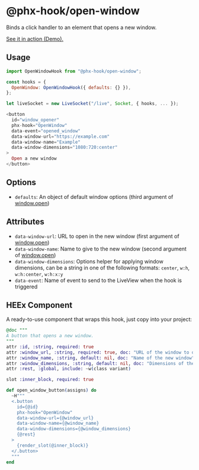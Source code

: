 # @phx-hook/open-window

Binds a click handler to an element that opens a new window.

[See it in action (Demo).](https://phx-hook.elixir-saas.com/open-window)

## Usage

```js
import OpenWindowHook from "@phx-hook/open-window";

const hooks = {
  OpenWindow: OpenWindowHook({ defaults: {} }),
};

let liveSocket = new LiveSocket("/live", Socket, { hooks, ... });
```

```heex
<button
  id="window_opener"
  phx-hook="OpenWindow"
  data-event="opened_window"
  data-window-url="https://example.com"
  data-window-name="Example"
  data-window-dimensions="1080:720:center"
>
  Open a new window
</button>
```

## Options

* `defaults`: An object of default window options (third argument of [window.open](https://developer.mozilla.org/en-US/docs/Web/API/Window/open))

## Attributes

* `data-window-url`: URL to open in the new window (first argument of [window.open](https://developer.mozilla.org/en-US/docs/Web/API/Window/open))
* `data-window-name`: Name to give to the new window (second argument of [window.open](https://developer.mozilla.org/en-US/docs/Web/API/Window/open))
* `data-window-dimensions`: Options helper for applying window dimensions, can be a string in one of the following formats: `center`, `w:h`, `w:h:center`, `w:h:x:y`
* `data-event`: Name of event to send to the LiveView when the hook is triggered

## HEEx Component

A ready-to-use component that wraps this hook, just copy into your project:

```ex
@doc """
A button that opens a new window.
"""
attr :id, :string, required: true
attr :window_url, :string, required: true, doc: "URL of the window to open"
attr :window_name, :string, default: nil, doc: "Name of the new window"
attr :window_dimensions, :string, default: nil, doc: "Dimensions of the new window, i.e. 1080:720"
attr :rest, :global, include: ~w(class variant)

slot :inner_block, required: true

def open_window_button(assigns) do
  ~H"""
  <.button
    id={@id}
    phx-hook="OpenWindow"
    data-window-url={@window_url}
    data-window-name={@window_name}
    data-window-dimensions={@window_dimensions}
    {@rest}
  >
    {render_slot(@inner_block)}
  </.button>
  """
end
```
